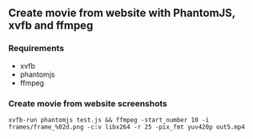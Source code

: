 ## Create movie from website with PhantomJS, xvfb and ffmpeg

### Requirements

- xvfb
- phantomjs
- ffmpeg

### Create movie from website screenshots

`xvfb-run phantomjs test.js && ffmpeg -start_number 10 -i frames/frame_%02d.png -c:v libx264 -r 25 -pix_fmt yuv420p out5.mp4`
